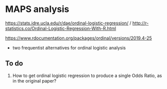 # MAPS analysis

<https://stats.idre.ucla.edu/r/dae/ordinal-logistic-regression/> / <http://r-statistics.co/Ordinal-Logistic-Regression-With-R.html>

<https://www.rdocumentation.org/packages/ordinal/versions/2019.4-25>

- two frequentist alternatives for ordinal logistic analysis

## To do

1. How to get ordinal logistic regression to produce a single Odds Ratio, as in the original paper? 

